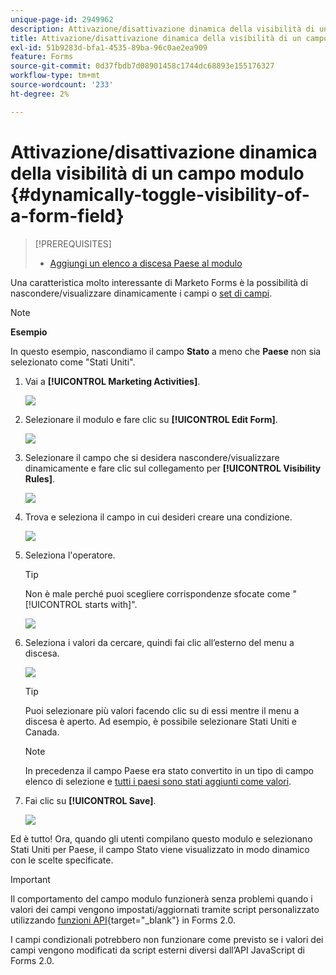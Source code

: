 ```yaml
---
unique-page-id: 2949962
description: Attivazione/disattivazione dinamica della visibilità di un campo modulo - Documentazione di Marketo - Documentazione del prodotto
title: Attivazione/disattivazione dinamica della visibilità di un campo modulo
exl-id: 51b9283d-bfa1-4535-89ba-96c0ae2ea909
feature: Forms
source-git-commit: 0d37fbdb7d08901458c1744dc68893e155176327
workflow-type: tm+mt
source-wordcount: '233'
ht-degree: 2%

---
```


# Attivazione/disattivazione dinamica della visibilità di un campo modulo {#dynamically-toggle-visibility-of-a-form-field}

>[!PREREQUISITES]
>
>* [Aggiungi un elenco a discesa Paese al modulo](/help/marketo/product-docs/demand-generation/forms/form-actions/add-a-country-picklist-to-your-form.md)

Una caratteristica molto interessante di Marketo Forms è la possibilità di nascondere/visualizzare dinamicamente i campi o [set di campi](/help/marketo/product-docs/demand-generation/forms/form-fields/add-a-fieldset-to-a-form.md).

>[!NOTE]
>
>**Esempio**
>
>In questo esempio, nascondiamo il campo **Stato** a meno che **Paese** non sia selezionato come &quot;Stati Uniti&quot;.

1. Vai a **[!UICONTROL Marketing Activities]**.

   ![](assets/login-marketing-activities-8.png)

1. Selezionare il modulo e fare clic su **[!UICONTROL Edit Form]**.

   ![](assets/editform-1.png)

1. Selezionare il campo che si desidera nascondere/visualizzare dinamicamente e fare clic sul collegamento per **[!UICONTROL Visibility Rules]**.

   ![](assets/image2014-9-15-15-3a16-3a0.png)

1. Trova e seleziona il campo in cui desideri creare una condizione.

   ![](assets/image2014-9-15-15-3a16-3a12.png)

1. Seleziona l&#39;operatore.

   >[!TIP]
   >
   >Non è male perché puoi scegliere corrispondenze sfocate come &quot;[!UICONTROL starts with]&quot;.

   ![](assets/image2014-9-15-15-3a16-3a50.png)

1. Seleziona i valori da cercare, quindi fai clic all’esterno del menu a discesa.

   ![](assets/image2014-9-15-15-3a17-3a4.png)

   >[!TIP]
   >
   >Puoi selezionare più valori facendo clic su di essi mentre il menu a discesa è aperto. Ad esempio, è possibile selezionare Stati Uniti e Canada.

   >[!NOTE]
   >
   >In precedenza il campo Paese era stato convertito in un tipo di campo elenco di selezione e [tutti i paesi sono stati aggiunti come valori](/help/marketo/product-docs/demand-generation/forms/form-actions/add-a-country-picklist-to-your-form.md).

1. Fai clic su **[!UICONTROL Save]**.

   ![](assets/image2014-9-15-15-3a18-3a15.png)

Ed è tutto! Ora, quando gli utenti compilano questo modulo e selezionano Stati Uniti per Paese, il campo Stato viene visualizzato in modo dinamico con le scelte specificate.

>[!IMPORTANT]
>
>Il comportamento del campo modulo funzionerà senza problemi quando i valori dei campi vengono impostati/aggiornati tramite script personalizzato utilizzando [funzioni API](https://experienceleague.adobe.com/it/docs/marketo-developer/marketo/javascriptapi/forms-api-reference){target="_blank"} in Forms 2.0.
>
>I campi condizionali potrebbero non funzionare come previsto se i valori dei campi vengono modificati da script esterni diversi dall’API JavaScript di Forms 2.0.
